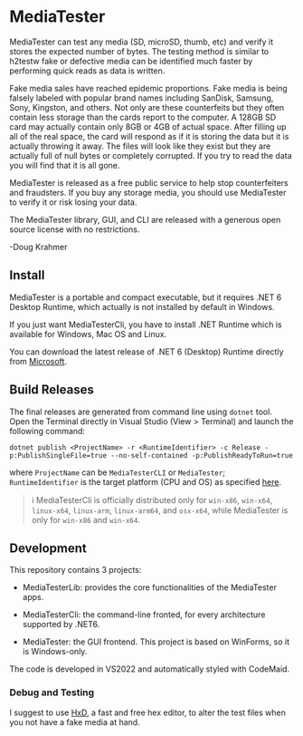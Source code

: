 # MediaTester

MediaTester can test any media (SD, microSD, thumb, etc) and verify it stores the expected number of bytes. The testing method is similar to h2testw fake or defective media can be identified much faster by performing quick reads as data is written.

Fake media sales have reached epidemic proportions. Fake media is being falsely labeled with popular brand names including SanDisk, Samsung, Sony, Kingston, and others. Not only are these counterfeits but they often contain less storage than the cards report to the computer. A 128GB SD card may actually contain only 8GB or 4GB of actual space. After filling up all of the real space, the card will respond as if it is storing the data but it is actually throwing it away. The files will look like they exist but they are actually full of null bytes or completely corrupted. If you try to read the data you will find that it is all gone.

MediaTester is released as a free public service to help stop counterfeiters and fraudsters. If you buy any storage media, you should use MediaTester to verify it or risk losing your data.

The MediaTester library, GUI, and CLI are released with a generous open source license with no restrictions.

-Doug Krahmer

## Install

MediaTester is a portable and compact executable, but it requires .NET 6 Desktop Runtime, which actually is not installed by default in Windows. 

If you just want MediaTesterCli, you have to install .NET Runtime which is available for Windows, Mac OS and Linux.

You can download the latest release of .NET 6 (Desktop) Runtime directly from [Microsoft](https://dotnet.microsoft.com/en-us/download/dotnet/6.0).

## Build Releases

The final releases are generated from command line using `dotnet` tool. Open the Terminal directly in Visual Studio (View > Terminal) and launch the following command:

    dotnet publish <ProjectName> -r <RuntimeIdentifier> -c Release -p:PublishSingleFile=true --no-self-contained -p:PublishReadyToRun=true

where `ProjectName` can be `MediaTesterCLI` or `MediaTester`; `RuntimeIdentifier` is the target platform (CPU and OS) as specified [here](https://docs.microsoft.com/en-us/dotnet/core/rid-catalog).

> :information_source: MediaTesterCli is officially distributed only for `win-x86`, `win-x64`, `linux-x64`, `linux-arm`, `linux-arm64`, and `osx-x64`, while MediaTester is only for `win-x86` and `win-x64`.

## Development

This repository contains 3 projects:

- MediaTesterLib: provides the core functionalities of the MediaTester apps.

- MediaTesterCli: the command-line fronted, for every architecture supported by .NET6.

- MediaTester: the GUI frontend. This project is based on WinForms, so it is Windows-only. 

The code is developed in VS2022 and automatically styled with CodeMaid.

### Debug and Testing

I suggest to use [HxD](https://mh-nexus.de/en/hxd/), a fast and free hex editor, to alter the test files when you not have a fake media at hand.
